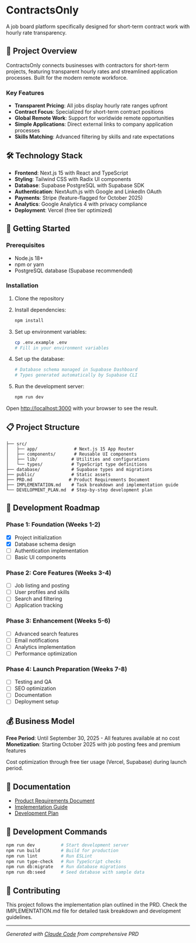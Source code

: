 # ContractsOnly

A job board platform specifically designed for short-term contract work with hourly rate transparency.

## 🎯 Project Overview

ContractsOnly connects businesses with contractors for short-term projects, featuring transparent hourly rates and streamlined application processes. Built for the modern remote workforce.

### Key Features

- **Transparent Pricing**: All jobs display hourly rate ranges upfront
- **Contract Focus**: Specialized for short-term contract positions
- **Global Remote Work**: Support for worldwide remote opportunities
- **Simple Applications**: Direct external links to company application processes
- **Skills Matching**: Advanced filtering by skills and rate expectations

## 🛠️ Technology Stack

- **Frontend**: Next.js 15 with React and TypeScript
- **Styling**: Tailwind CSS with Radix UI components
- **Database**: Supabase PostgreSQL with Supabase SDK
- **Authentication**: NextAuth.js with Google and LinkedIn OAuth
- **Payments**: Stripe (feature-flagged for October 2025)
- **Analytics**: Google Analytics 4 with privacy compliance
- **Deployment**: Vercel (free tier optimized)

## 🚀 Getting Started

### Prerequisites

- Node.js 18+ 
- npm or yarn
- PostgreSQL database (Supabase recommended)

### Installation

1. Clone the repository
2. Install dependencies:
   ```bash
   npm install
   ```

3. Set up environment variables:
   ```bash
   cp .env.example .env
   # Fill in your environment variables
   ```

4. Set up the database:
   ```bash
   # Database schema managed in Supabase Dashboard
   # Types generated automatically by Supabase CLI
   ```

5. Run the development server:
   ```bash
   npm run dev
   ```

Open [http://localhost:3000](http://localhost:3000) with your browser to see the result.

## 📋 Project Structure

```
├── src/
│   ├── app/              # Next.js 15 App Router
│   ├── components/       # Reusable UI components
│   ├── lib/             # Utilities and configurations
│   └── types/           # TypeScript type definitions
├── database/            # Supabase types and migrations
├── public/              # Static assets
├── PRD.md              # Product Requirements Document
├── IMPLEMENTATION.md    # Task breakdown and implementation guide
└── DEVELOPMENT_PLAN.md  # Step-by-step development plan
```

## 🎯 Development Roadmap

### Phase 1: Foundation (Weeks 1-2)
- [x] Project initialization
- [x] Database schema design
- [ ] Authentication implementation
- [ ] Basic UI components

### Phase 2: Core Features (Weeks 3-4)
- [ ] Job listing and posting
- [ ] User profiles and skills
- [ ] Search and filtering
- [ ] Application tracking

### Phase 3: Enhancement (Weeks 5-6)
- [ ] Advanced search features
- [ ] Email notifications
- [ ] Analytics implementation
- [ ] Performance optimization

### Phase 4: Launch Preparation (Weeks 7-8)
- [ ] Testing and QA
- [ ] SEO optimization
- [ ] Documentation
- [ ] Deployment setup

## 💰 Business Model

**Free Period**: Until September 30, 2025 - All features available at no cost
**Monetization**: Starting October 2025 with job posting fees and premium features

Cost optimization through free tier usage (Vercel, Supabase) during launch period.

## 📄 Documentation

- [Product Requirements Document](./PRD.md)
- [Implementation Guide](./IMPLEMENTATION.md)
- [Development Plan](./DEVELOPMENT_PLAN.md)

## 🔧 Development Commands

```bash
npm run dev          # Start development server
npm run build        # Build for production
npm run lint         # Run ESLint
npm run type-check   # Run TypeScript checks
npm run db:migrate   # Run database migrations
npm run db:seed      # Seed database with sample data
```

## 🤝 Contributing

This project follows the implementation plan outlined in the PRD. Check the IMPLEMENTATION.md file for detailed task breakdown and development guidelines.

---

*Generated with [Claude Code](https://claude.ai/code) from comprehensive PRD*
